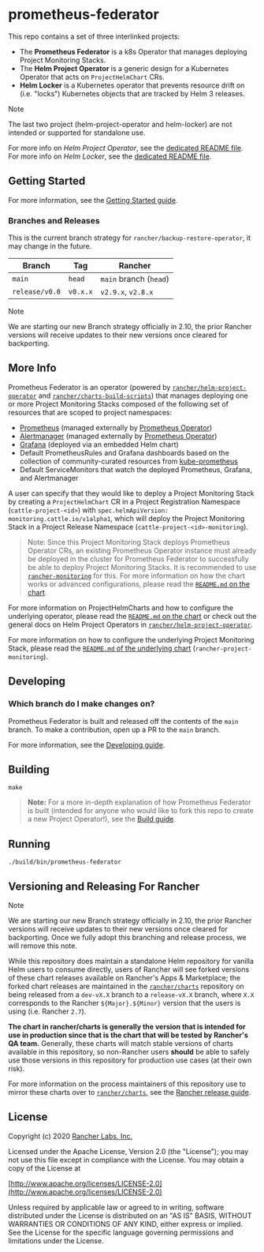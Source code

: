 prometheus-federator
========

This repo contains a set of three interlinked projects:

- The **Prometheus Federator** is a k8s Operator that manages deploying Project Monitoring Stacks.
- The **Helm Project Operator** is a generic design for a Kubernetes Operator that acts on `ProjectHelmChart` CRs.
- **Helm Locker** is a Kubernetes operator that prevents resource drift on (i.e. "locks") Kubernetes objects that are tracked by Helm 3 releases.

> [!NOTE]
> The last two project (helm-project-operator and helm-locker) are not intended or supported for standalone use.

For more info on _Helm Project Operator_, see the [dedicated README file](README-helm-project-operator.md).  
For more info on _Helm Locker_, see the [dedicated README file](README-helm-locker.md).

## Getting Started

For more information, see the [Getting Started guide](docs/prometheus-federator/gettingstarted.md).

### Branches and Releases
This is the current branch strategy for `rancher/backup-restore-operator`, it may change in the future.

| Branch         | Tag      | Rancher                |
|----------------|----------|------------------------|
| `main`         | `head`   | `main` branch (`head`) |
| `release/v0.0` | `v0.x.x` | `v2.9.x`, `v2.8.x`     |

> [!NOTE]
> We are starting our new Branch strategy officially in 2.10, the prior Rancher versions will receive updates to their new versions once cleared for backporting.


## More Info

Prometheus Federator is an operator (powered by [`rancher/helm-project-operator`](README-helm-project-operator.md) and [`rancher/charts-build-scripts`](README-helm-locker.md)) that manages deploying one or more Project Monitoring Stacks composed of the following set of resources that are scoped to project namespaces:
- [Prometheus](https://prometheus.io/) (managed externally by [Prometheus Operator](https://github.com/prometheus-operator/prometheus-operator))
- [Alertmanager](https://prometheus.io/docs/alerting/latest/alertmanager/) (managed externally by [Prometheus Operator](https://github.com/prometheus-operator/prometheus-operator))
- [Grafana](https://github.com/helm/charts/tree/master/stable/grafana) (deployed via an embedded Helm chart)
- Default PrometheusRules and Grafana dashboards based on the collection of community-curated resources from [kube-prometheus](https://github.com/prometheus-operator/kube-prometheus/)
- Default ServiceMonitors that watch the deployed Prometheus, Grafana, and Alertmanager

A user can specify that they would like to deploy a Project Monitoring Stack by creating a `ProjectHelmChart` CR in a Project Registration Namespace (`cattle-project-<id>`) with `spec.helmApiVersion: monitoring.cattle.io/v1alpha1`, which will deploy the Project Monitoring Stack in a Project Release Namespace (`cattle-project-<id>-monitoring`). 

> Note: Since this Project Monitoring Stack deploys Prometheus Operator CRs, an existing Prometheus Operator instance must already be deployed in the cluster for Prometheus Federator to successfully be able to deploy Project Monitoring Stacks. It is recommended to use [`rancher-monitoring`](https://rancher.com/docs/rancher/v2.6/en/monitoring-alerting/) for this. For more information on how the chart works or advanced configurations, please read the [`README.md` on the chart](packages/prometheus-federator/charts/README.md).

For more information on ProjectHelmCharts and how to configure the underlying operator, please read the [`README.md` on the chart](packages/prometheus-federator/charts/README.md) or check out the general docs on Helm Project Operators in [`rancher/helm-project-operator`](https://github.com/rancher/helm-project-operator).

For more information on how to configure the underlying Project Monitoring Stack, please read the [`README.md` of the underlying chart](packages/rancher-project-monitoring/charts/README.md) (`rancher-project-monitoring`).

## Developing

### Which branch do I make changes on?

Prometheus Federator is built and released off the contents of the `main` branch. To make a contribution, open up a PR to the `main` branch.

For more information, see the [Developing guide](docs/prometheus-federator/developing.md).

## Building

`make`

> **Note:** For a more in-depth explanation of how Prometheus Federator is built (intended for anyone who would like to fork this repo to create a new Project Operator!), see the [Build guide](docs/prometheus-federator/build.md).

## Running

`./build/bin/prometheus-federator`

## Versioning and Releasing For Rancher

> [!NOTE]
> We are starting our new Branch strategy officially in 2.10, the prior Rancher versions will receive updates to their new versions once cleared for backporting.
> Once we fully adopt this branching and release process, we will remove this note.

While this repository does maintain a standalone Helm repository for vanilla Helm users to consume directly, users of Rancher will see forked versions of these chart releases available on Rancher's Apps & Marketplace; the forked chart releases are maintained in the [`rancher/charts`](https://github.com/rancher/charts) repository on being released from a `dev-vX.X` branch to a `release-vX.X` branch, where `X.X` corresponds to the Rancher `${Major}.${Minor}` version that the users is using (i.e. Rancher `2.7`). 

**The chart in rancher/charts is generally the version that is intended for use in production since that is the chart that will be tested by Rancher's QA team.** Generally, these charts will match stable versions of charts available in this repository, so non-Rancher users **should** be able to safely use those versions in this repository for production use cases (at their own risk).

For more information on the process maintainers of this repository use to mirror these charts over to [`rancher/charts`](https://github.com/rancher/charts), see the [Rancher release guide](docs/prometheus-federator/rancher_release.md).

## License
Copyright (c) 2020 [Rancher Labs, Inc.](http://rancher.com)

Licensed under the Apache License, Version 2.0 (the "License");
you may not use this file except in compliance with the License.
You may obtain a copy of the License at

[http://www.apache.org/licenses/LICENSE-2.0](http://www.apache.org/licenses/LICENSE-2.0)

Unless required by applicable law or agreed to in writing, software
distributed under the License is distributed on an "AS IS" BASIS,
WITHOUT WARRANTIES OR CONDITIONS OF ANY KIND, either express or implied.
See the License for the specific language governing permissions and
limitations under the License.
